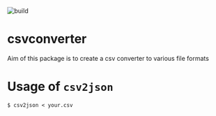 ![build](https://github.com/rkorkosz/csvconverter/workflows/Go/badge.svg)

# csvconverter

Aim of this package is to create a csv converter to various file formats

# Usage of `csv2json`

    $ csv2json < your.csv
